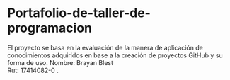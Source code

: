 # Portafolio-de-taller-de-programacion
El proyecto se basa en la evaluación de la manera de aplicación de conocimientos adquiridos en base a la creación de proyectos GitHub y su forma de uso.
Nombre: Brayan Blest   
Rut: 17414082-0
.